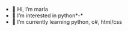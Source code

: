 - 👋 Hi, I’m marla 
- 👀 I’m interested in python*-*
- 🌱 I’m currently learning python, c#, html/css

